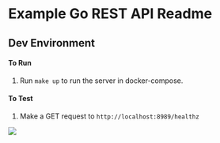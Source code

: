 # Example Go REST API Readme

## Dev Environment

#### To Run

1. Run `make up` to run the server in docker-compose.

#### To Test

1. Make a GET request to `http://localhost:8989/healthz`

![](https://storage.googleapis.com/gopherizeme.appspot.com/gophers/ab90649aea018acb9b120d09313525f7921242ab.png)
